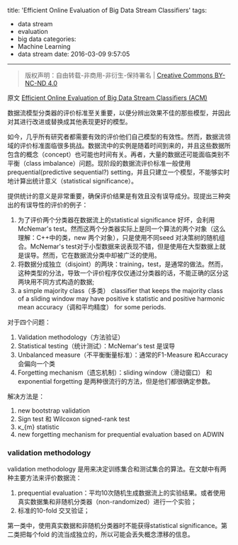 title: 'Efficient Online Evaluation of Big Data Stream Classifiers'
tags:
  - data stream
  - evaluation
  - big data
categories:
  - Machine Learning
  - data stream
date: 2016-03-09 9:57:05
---

> 版权声明：自由转载-非商用-非衍生-保持署名 | [Creative Commons BY-NC-ND 4.0][cc]

原文 [Efficient Online Evaluation of Big Data Stream Classifiers (ACM)][data-stream]

数据流模型分类器的评价标准至关重要，以便分辨出效果不佳的那些模型，并因此对其进行改进或替换成其他表现更好的模型。

<!-- more -->

如今，几乎所有研究者都需要有效的评价他们自己模型的有效性。然而，数据流领域的评价标准面临很多挑战。数据流中的实例是随着时间到来的，并且这些数据所包含的概念（concept）也可能也时间有关。再者，大量的数据还可能面临类别不平衡（class imbalance）问题。现阶段的数据流评价标准一般使用 prequential(predictive sequential?) setting，并且只建立一个模型，不能够实时地计算出统计意义（statistical significance）。

提供统计的意义是非常重要，确保评价结果是有效且没有误导成分。现提出三种突出的有误导性的评价的例子：

1. 为了评价两个分类器在数据流上的statistical significance 好坏，会利用McNemar's test。然而这两个分类器实际上是同一个算法的两个对象（这么理解：C++中的类，new 两个对象），只是使用不同seed 对决策树的随机组合。McNemar's test对于小型数据来说表现不错，但是使用在大型数据上就是误导。然而，它在数据流分类中却被广泛的使用。
2. 将数据分成独立（disjoint）的两块：training，test，是通常的做法。然而，这种类型的分法，导致一个评价程序仅仅通过分类器的话，不能正确的区分这两块用不同方式构造的数据;
3. a simple majority class（多类） classifier that keeps the majority class of a sliding window may have positive k statistic and positive harmonic mean accuracy（调和平均精度） for some periods.

对于四个问题：

1. Validation methodology（方法验证）
2. Statistical testing（统计测试）：McNemar's test 是误导
3. Unbalanced measure（不平衡衡量标准）：通常的F1-Measure 和Accuracy 会偏向一个类
4. Forgetting mechanism（遗忘机制）：sliding window（滑动窗口） 和 exponential forgetting 是两种很流行的方法，但是他们都很确定参数。

解决方法是：

1. new bootstrap validation
2. Sign test 和 Wilcoxon signed-rank test
3. κ_{m} statistic 
4. new forgetting mechanism for prequential evaluation based
on ADWIN 

### validation methodology ###

validation methodology 是用来决定训练集合和测试集合的算法。在文献中有两种主要方法来评价数据流：

1. prequential evaluation：平均10次随机生成数据流上的实验结果。或者使用真实数据集和非随机分类器（non-randomized）进行一个实验；
2. 标准的10-fold 交叉验证；

第一类中，使用真实数据和非随机分类器时不能获得statistical significance。第二类把每个fold 的流当成独立的，所以可能会丢失概念漂移的信息。

[cc]: https://creativecommons.org/licenses/by-nc-nd/4.0/
[data-stream]: http://dl.acm.org/citation.cfm?id=2783372